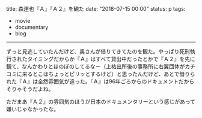 title: 森達也『Ａ』『Ａ２』を観た
date: "2018-07-15 00:00"
status: p
tags:
- movie
- documentary
- blog
---

ずっと見逃していたんだけど、奥さんが借りてきてたのを観た。やっぱり死刑執行されたタイミングだからか『Ａ』はすべて貸出中だったとかで『Ａ２』を先に観て、なんかわりとほのぼのしてるなー（上祐出所後の事務所に右翼団体がカチコミに来るとこはちょっとピリッとするけど）と思ったんだけど、あとで借りられた『Ａ』は全然雰囲気が違った。『Ａ』は96年ごろからのドキュメントだからそりゃそうだよね。<br>

ただまあ『Ａ２』の雰囲気のほうが日本のドキュメンタリーという感じがあって嫌いじゃなかったな。<br>
